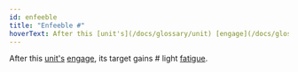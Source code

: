 ```yaml
---
id: enfeeble
title: "Enfeeble #"
hoverText: After this [unit's](/docs/glossary/unit) [engage](/docs/glossary/engage), its target gains \# light [fatigue](/docs/glossary/fatigue).
---
```


After this [unit's](/docs/glossary/unit) [engage](/docs/glossary/engage), its target gains # light [fatigue](/docs/glossary/fatigue).

